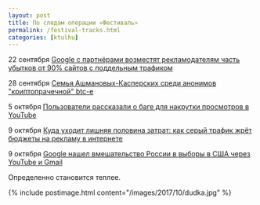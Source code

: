 ```yaml
---
layout: post
title: По следам операции «Фестиваль»
permalink: /festival-tracks.html
categories: [ktulhu]
---
```


22 сентября [Google с партнёрами возместят рекламодателям часть убытков от 90% сайтов с поддельным трафиком](https://vc.ru/26642-google-refunds)

28 сентября [Cемья Ашмановых-Касперских среди анонимов "криптопрачечной" btc-e](https://www.rospres.org/specserv/22267/)

5 октября [Пользователи рассказали о баге для накрутки просмотров в YouTube](https://vc.ru/27052-polzovateli-rasskazali-o-bage-dlya-nakrutki-prosmotrov-v-youtube)

9 октября [Куда уходит лишняя половина затрат: как серый трафик жрёт бюджеты на рекламу в интернете](https://geektimes.ru/post/294153/)

9 октября [Google нашел вмешательство России в выборы в США через YouTube и Gmail](http://www.rbc.ru/politics/09/10/2017/59db723b9a79471e2706c495)

Определенно становится теплее.

{% include postimage.html content="/images/2017/10/dudka.jpg" %}
